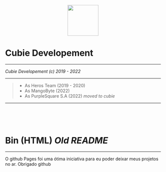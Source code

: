 <p align="center"><img src="https://cloud.cubie.ml/cubie/cubie.png" width=100 height=100></p>

# Cubie Developement

<hr>

*Cubie Developement (c) 2019 - 2022*

<hr> 

> * As Heros Team (2019 - 2020)
> * As MangoByte (2022)
> * As PurpleSquare S.A (2022) *moved to cubie*

<hr>

<br><br><br>
# Bin (HTML) *Old README*

<hr>

O github Pages foi uma ótima iniciativa para eu poder deixar meus projetos no ar. 
Obrigado github
